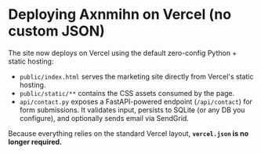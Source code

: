 # Deploying Axnmihn on Vercel (no custom JSON)

The site now deploys on Vercel using the default zero-config Python + static hosting:

- `public/index.html` serves the marketing site directly from Vercel's static hosting.
- `public/static/**` contains the CSS assets consumed by the page.
- `api/contact.py` exposes a FastAPI-powered endpoint (`/api/contact`) for form submissions. It validates input, persists to SQLite (or any DB you configure), and optionally sends email via SendGrid.

Because everything relies on the standard Vercel layout, **`vercel.json` is no longer required.**
